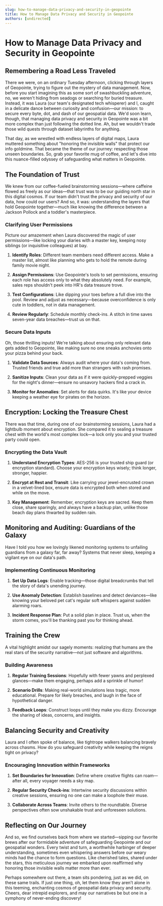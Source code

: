 ```yaml
---
slug: how-to-manage-data-privacy-and-security-in-geopointe
title: How to Manage Data Privacy and Security in Geopointe
authors: [undirected]
---
```



# How to Manage Data Privacy and Security in Geopointe

## Remembering a Road Less Traveled

There we were, on an ordinary Tuesday afternoon, clicking through layers of Geopointe, trying to figure out the mystery of data management. Now, before you start imagining this as some sort of swashbuckling adventure, no, we weren't hiding from seadogs or searching for buried treasure. Instead, it was Laura (our team's designated tech whisperer) and I, caught in a delicate dance between curiosity and confusion—our mission: to secure every byte, dot, and dash of our geospatial data. We'd soon learn, though, that managing data privacy and security in Geopointe was a bit more complex than just following the dotted line. Ah, but we wouldn't trade those wild quests through dataset labyrinths for anything.

That day, as we wrestled with endless layers of digital maps, Laura muttered something about "honoring the invisible walls" that protect our info goldmine. That became the theme of our journey: respecting those unseen boundaries. So, grab your favorite mug of coffee, and let's dive into this nuance-filled odyssey of safeguarding what matters in Geopointe.

## The Foundation of Trust

We knew from our coffee-fueled brainstorming sessions—where caffeine flowed as freely as our ideas—that trust was to be our guiding north star in this digital cosmos. If our team didn't trust the privacy and security of our data, how could our users? And so, it was: understanding the layers that hold Geopointe together—much like knowing the difference between a Jackson Pollock and a toddler's masterpiece.

### Clarifying User Permissions

Picture our amazement when Laura discovered the magic of user permissions—like locking your diaries with a master key, keeping nosy siblings (or inquisitive colleagues) at bay.

1. **Identify Roles**: Different team members need different access. Make a master list, almost like planning who gets to hold the remote during family movie night.

2. **Assign Permissions**: Use Geopointe's tools to set permissions, ensuring each role has access only to what they absolutely need. For example, sales reps shouldn't peek into HR's data treasure trove. 

3. **Test Configurations**: Like dipping your toes before a full dive into the pool. Review and adjust as necessary—because overconfidence is only cute in toddlers, not in data management.

4. **Review Regularly**: Schedule monthly check-ins. A stitch in time saves seven-year data breaches—trust us on that.

### Secure Data Inputs

Oh, those thrilling inputs! We're talking about ensuring only relevant data gets added to Geopointe, like making sure no one sneaks anchovies onto your pizza behind your back.

1. **Validate Data Sources**: Always audit where your data's coming from. Trusted friends and true add more than strangers with rash promises.

2. **Sanitize Inputs**: Clean your data as if it were quickly-prepped veggies for the night's dinner—ensure no unsavory hackers find a crack in.

3. **Monitor for Anomalies**: Set alerts for data quirks. It's like your device keeping a weather eye for pirates on the horizon.

## Encryption: Locking the Treasure Chest

There was that time, during one of our brainstorming sessions, Laura had a lightbulb moment about encryption. She compared it to sealing a treasure chest with the world's most complex lock—a lock only you and your trusted party could open. 

### Encrypting the Data Vault

1. **Understand Encryption Types**: AES-256 is your trusted ship guard (or encryption standard). Choose your encryption keys wisely; think longer, stronger, happier.

2. **Encrypt at Rest and Transit**: Like carrying your jewel-encrusted crown in a velvet-lined box, ensure data is encrypted both when stored and while on the move.

3. **Key Management**: Remember, encryption keys are sacred. Keep them close, share sparingly, and always have a backup plan, unlike those beach day plans thwarted by sudden rain.

## Monitoring and Auditing: Guardians of the Galaxy

Have I told you how we lovingly likened monitoring systems to unfailing guardians from a galaxy far, far away? Systems that never sleep, keeping a vigilant eye on our data's path.

### Implementing Continuous Monitoring

1. **Set Up Data Logs**: Enable tracking—those digital breadcrumbs that tell the story of data's unending journey.

2. **Use Anomaly Detection**: Establish baselines and detect deviances—like knowing your beloved pet cat's regular soft whispers against sudden alarming roars.

3. **Incident Response Plan**: Put a solid plan in place. Trust us, when the storm comes, you'll be thanking past you for thinking ahead.

## Training the Crew

A vital highlight amidst our sagely moments: realizing that humans are the real stars of the security narrative—not just software and algorithms.

### Building Awareness

1. **Regular Training Sessions**: Hopefully with fewer yawns and perplexed glances—make them engaging, perhaps add a sprinkle of humor!

2. **Scenario Drills**: Making real-world simulations less tragic, more educational. Prepare for likely breaches, and laugh in the face of hypothetical danger.

3. **Feedback Loops**: Construct loops until they make you dizzy. Encourage the sharing of ideas, concerns, and insights.

## Balancing Security and Creativity

Laura and I often spoke of balance, like tightrope walkers balancing bravely across chasms. How do you safeguard creativity while keeping the reigns tight on privacy?

### Encouraging Innovation within Frameworks

1. **Set Boundaries for Innovation**: Define where creative flights can roam—after all, every voyager needs a sky map.

2. **Regular Security Check-ins**: Intertwine security discussions within creative sessions, ensuring no one can make a loophole their muse. 

3. **Collaborate Across Teams**: Invite others to the roundtable. Diverse perspectives often sow unshakable trust and unforeseen solutions.

## Reflecting on Our Journey

And so, we find ourselves back from where we started—sipping our favorite brews after our formidable adventure of safeguarding Geopointe and our geospatial wonders. Every twist and turn, a worthwhile harbinger of deeper understanding, sometimes even whispering answers before our weary minds had the chance to form questions. Like cherished tales, shared under the stars, this meticulous journey we embarked upon reaffirmed why honoring those invisible walls matter more than ever.

Perhaps somewhere out there, a team sits pondering, just as we did, on these same trails. If just one thing, oh, let them know they aren’t alone in this teeming, enchanting cosmos of geospatial data privacy and security. Cheers, dear intrepid explorers, and may our narratives be but one in a symphony of never-ending discovery!